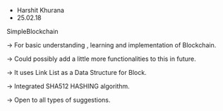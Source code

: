 * Harshit Khurana
* 25.02.18

SimpleBlockchain

-> For basic understanding , learning and implementation of Blockchain.

-> Could possibly add a little more functionalities to this in future.

-> It uses Link List as a Data Structure for Block.

-> Integrated SHA512 HASHING algorithm.

-> Open to all types of suggestions.
